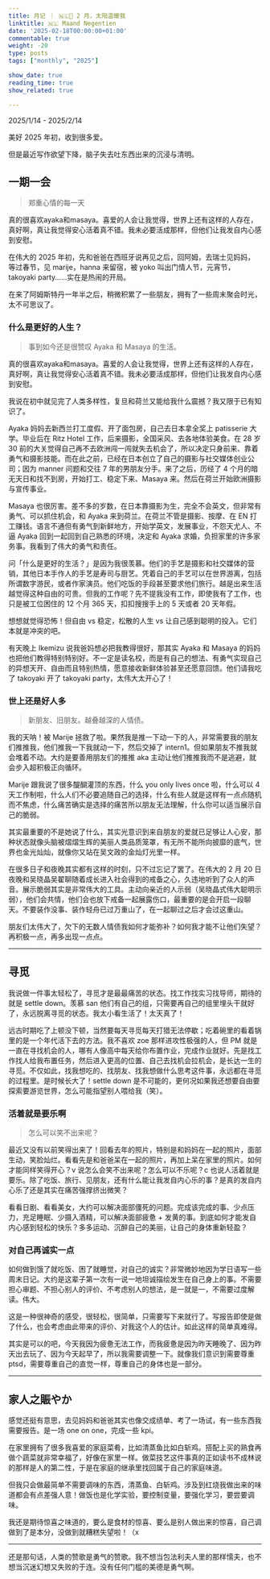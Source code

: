```yaml
---
title: 月记 ｜ 🇳🇱🧧 2 月，太阳温暖我
linktitle: 🇳🇱 Maand Negentien
date: '2025-02-18T00:00:00+01:00'
commentable: true
weight: -20
type: posts
tags: ["monthly", "2025"]

show_date: true
reading_time: true
show_related: true

---
```


2025/1/14 - 2025/2/14

美好 2025 年初，收到很多爱。

<!--more-->

但是最近写作欲望下降，脑子失去吐东西出来的沉浸与清明。

##  一期一会

>  郑重心情的每一天

真的很喜欢ayaka和masaya。喜爱的人会让我觉得，世界上还有这样的人存在，真好啊，真让我觉得安心活着真不错。我未必要活成那样，但他们让我发自内心感到安慰。


在伟大的 2025 年初，先和爸爸在西班牙说再见之后，回阿姆，去瑞士见妈妈， 等过春节，见 marije，hanna 来留宿，被 yoko 叫出门情人节，元宵节，takoyaki party……实在是热闹的开局。

在来了阿姆斯特丹一年半之后，稍微积累了一些朋友，拥有了一些周末聚会时光，太不可思议了。

### 什么是更好的人生？

>  事到如今还是很赞叹 Ayaka 和 Masaya 的生活。

真的很喜欢ayaka和masaya。喜爱的人会让我觉得，世界上还有这样的人存在，真好啊，真让我觉得安心活着真不错。我未必要活成那样，但他们让我发自内心感到安慰。

我说在初中就见完了人类多样性，复旦和荷兰又能给我什么震撼？我又限于已有知识了。

Ayaka 妈妈去新西兰打工度假、开了面包房，自己去日本拿全奖上 patisserie 大学。毕业后在 Ritz Hotel 工作，后来摄影，全国采风、去各地体验美食。在 28 岁 30 前的大关觉得自己再不去欧洲闯一闯就失去机会了，所以决定只身前来、靠着勇气和摄影技能。而在此之前，已经在日本创立了自己的摄影与社交媒体创业公司；因为 manner 问题和交往 7 年的男朋友分手。来了之后，历经了 4 个月的暗无天日和找不到房，开始打工、稳定下来、Masaya 来。然后在荷兰开始欧洲摄影与宣传事业。

Masaya 也很厉害。差不多的岁数，在日本靠摄影为生，完全不会英文，但非常有勇气、可以抓住机会，和 Ayaka 来到荷兰。在荷兰不管是摄影、按摩、在 EN 打工赚钱。语言不通但有勇气到新鲜地方，开始学英文，发展事业，不怨天尤人、不逼 Ayaka 回到一起回到自己熟悉的环境，决定和 Ayaka 求婚，负担家里的许多家务事。我看到了伟大的勇气和责任。

问「什么是更好的生活？」是因为我很羡慕。他们的手艺是摄影和社交媒体的营销，其他日本手作人的手艺是寿司与厨艺。凭着自己的手艺可以在世界游离，包括所谓数字游民，或者作家演员。他们吃饭的手段甚至要求他们旅行。越是出来生活越觉得这种自由的可贵。但我的工作呢？先不提我没有工作，即使我有了工作，也只是被工位困住的 12 个月 365 天，扣扣搜搜手上的 5 天或者 20 天年假。

想想就觉得恐怖！但自由 vs 稳定，松散的人生 vs 让自己感到聪明的投入。它们本就是冲突的吧。

有天晚上 Ikemizu 说我爸妈想必把我教得很好，那其实 Ayaka 和 Masaya 的妈妈也把他们教得特别特别好。不一定是读名校，而是有自己的想法、有勇气实现自己的异想天开、自由而且特别热情，愿意接收新鲜体验甚至还愿意回馈。他们请我吃了 takoyaki 开了 takoyaki party，太伟大太开心了！

### 世上还是好人多

> 新朋友、旧朋友。越叠越深的人情债。

我的天呐！被 Marije 拯救了啦。果然我是推一下动一下的人，非常需要我的朋友们推推我，他们推我一下我就动一下，然后交掉了 intern1。但如果朋友不推我就会堆着不动。大约是要善用朋友们的推推 aka 主动让他们推推我而不是逃避，就会步入超积极正向循环。

Marije 跟我说了很多醍醐灌顶的东西，什么 you only lives once 啦，什么可以 4 天工作制啦，什么人们不必要追随自己的选择，什么有些人就是这样有一点点随机而不焦虑，什么痛苦确实是选择的痛苦所以朋友无法理解，什么你可以适当展示自己的脆弱。

其实最重要的不是她说了什么，其实光意识到来自朋友的爱就已足够让人心安，那种状态就像头脑被熠熠生辉的美丽人类品质笼罩，有无所不能所向披靡的底气，世界也金光灿灿，就像你又站在吴文政的金灿灯光里一样。

在很多日子和夜晚其实都有这样的时刻，只不过忘记了罢了。在伟大的 2 月 20 日夜晚和吴晓晶吴翟聊随着成长进入社会得到的戒备之心，久违地听到了众人的声音。展示脆弱其实是非常伟大的工具。主动向亲近的人示弱（吴晓晶式伟大聪明示弱），他们会共情，他们会也放下戒备一起展露伤口，最重要的是会开启一段聊天。不要装作没事、装作轻舟已过万重山了，在一起聊过之后才会过这重山。

朋友们太伟大了，欠下的无数人情债我如何才能弥补？如何我才能不让他们失望？再积极一点，再多出现一点点。

---

## 寻觅

我说做一件事太轻松了，寻觅才是最最痛苦的状态。找工作找实习找导师，期待的就是 settle down。羡慕 san 他们有自己的组，只需要再自己的组里埋头干就好了，永远脱离寻觅的状态。我太小看生活了！太天真了！

远古时期吃了上顿没下顿，当然要每天寻觅每天打猎无法停歇；吃着碗里的看着锅里的是一个年代活下去的方法。我不喜欢 zoe 那样进攻性极强的人，但 PM 就是一直在寻找机会的人，哪有人像高中每天给你布置作业，完成作业就好。先是找工作找人给我布置任务，然后进入更高的位置、自己去找机会拉机会，是长达一生的寻觅。不仅如此，找我想吃的、找朋友、找我想做什么思考这件事，永远都在寻觅的过程里。是时候长大了！settle down 是不可能的，更何况如果我还想要自由要探索要游览世界，怎么可能指望别人喂给我（笑）。

### 活着就是要乐啊

> 怎么可以笑不出来呢？

最近又没有以前笑得出来了！回看去年的照片，特别是和妈妈在一起的照片，面部生动，笑脸灿烂。看看先是和爸爸呆在一起的照片，再加上呆在家里的照片。如何才能同样笑得开心？v 说怎么会笑不出来呢？怎么可以不乐呢？c 也说人活着就是要乐。除了吃饭、旅行、见朋友，还有什么能让我发自内心乐的事？是真的发自内心乐了还是其实在痛苦强撑挤出微笑？

看看日剧、看看美女，大约可以解决面部僵死的问题。完成该完成的事、少点压力，充足睡眠、少摄入酒精，可以解决面部疲惫 + 发黄的事。到底如何才能发自内心感到轻松的快乐？多多运动、沉醉自己的美丽，让自己的身体重新轻盈？

### 对自己再诚实一点

如何做到饿了就吃饭、困了就睡觉，对自己的诚实？非常微妙地因为学日语写一些周末日记。大约是这辈子第一次有一说一地坦诚描绘发生在自己身上的事。不需要担心审题、不担心别人的评价、不考虑别人的想法，是一就是一，不需要过度解读。伟大。

这是一种很神奇的感受，很轻松，很简单，只需要写下来就行了。写报告即使是做了什么，也会考虑由此带来的评价、对我这个人的估计。如此这样的简单真难得。

其实是可以的吧，今天我因为疲惫无法工作，而我疲惫是因为昨天睡晚了、因为昨天出去玩了、因为今天起早了，所以我需要调整一下。就像我们意识到需要尊重 ptsd，需要尊重自己的直觉一样，尊重自己的身体也是一部分。

---

## 家人之賑やか

感觉还挺有意思，去见妈妈和爸爸其实也像交成绩单、考了一场试，有一些东西我需要报告。是一场 one on one，完成一些 kpi。

在家里拥有了很多我喜爱的家庭菜肴，比如清蒸鱼比如白斩鸡。搭配上买的熟食再做个蔬菜就非常幸福了，好像在家里一样。做菜技艺这件事真的正如读书不成林说的那样是人的第二性，于是在家庭的继承里找回属于自己的家庭味道。

但我只会做最简单不需要调味的东西，清蒸鱼、白斩鸡。涉及到红烧我做出来的味道都会有点差强人意！做饭也是化学实验，要控制变量，要强化学习，要尝要调味。

我还是期待惊喜之味道的，要么是食材的惊喜、要么是别人做出来的惊喜，自己调做到了是本分，没做到就糟糕失望啦！（x

---

还是那句话，人类的赞歌是勇气的赞歌。我不想当包法利夫人里的那样懦夫，也不想当沉迷幻想又失败的于连。没有任何门槛的美德是勇气啊。